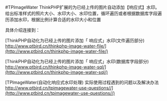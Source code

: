 #TPImageWater
ThinkPHP扩展的为已经上传的图片自动添加【响应式】水印。 给出标准样式的照片大小、水印大小、水印位置，循环遍历或者根据数据库字段遍历添加水印，根据比例计算合适的水印大小和位置

具体介绍连接到：

[ThinkPHP自动化为已经上传的图片添加「 响应式」水印(文件遍历部分) http://www.ptbird.cn/thinkphp-image-water-file/](http://www.ptbird.cn/thinkphp-image-water-file/)

[ThinkPHP自动化为已经上传的图片添加「 响应式」水印(数据库字段部分) http://www.ptbird.cn/thinkphp-image-water-sql/](http://www.ptbird.cn/thinkphp-image-water-sql/)

[TPImageWater(自动化响应式水印处理) 实际使用过程遇到的问题以及解决办法 http://www.ptbird.cn/tpimagewater-use-questions//](http://www.ptbird.cn/tpimagewater-use-questions//)

